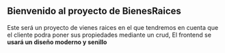 ## Bienvenido al proyecto de BienesRaices

Este será un proyecto de vienes raices en el que tendremos en cuenta que el cliente podra poner sus propiedades mediante un crud, El frontend se __usará un diseño moderno y senillo__